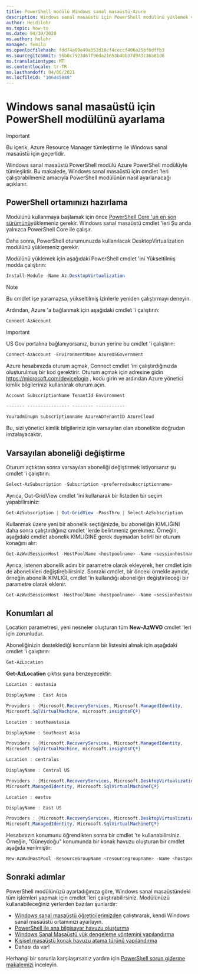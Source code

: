 ```yaml
---
title: PowerShell modülü Windows sanal masaüstü-Azure
description: Windows sanal masaüstü için PowerShell modülünü yüklemek ve ayarlamak.
author: Heidilohr
ms.topic: how-to
ms.date: 04/30/2020
ms.author: helohr
manager: femila
ms.openlocfilehash: fdd74a09e49a352d18cf4ceccf406a25bf6dffb3
ms.sourcegitcommit: 56b0c7923d67f96da21653b4bb37d943c36a81d6
ms.translationtype: MT
ms.contentlocale: tr-TR
ms.lasthandoff: 04/06/2021
ms.locfileid: "106445848"
---
```

# <a name="set-up-the-powershell-module-for-windows-virtual-desktop"></a>Windows sanal masaüstü için PowerShell modülünü ayarlama

>[!IMPORTANT]
>Bu içerik, Azure Resource Manager tümleştirme ile Windows sanal masaüstü için geçerlidir.

Windows sanal masaüstü PowerShell modülü Azure PowerShell modülüyle tümleşiktir. Bu makalede, Windows sanal masaüstü için cmdlet 'leri çalıştırabilmeniz amacıyla PowerShell modülünün nasıl ayarlanacağı açıklanır.

## <a name="set-up-your-powershell-environment"></a>PowerShell ortamınızı hazırlama

Modülünü kullanmaya başlamak için önce [PowerShell Core 'un en son sürümünü](/powershell/scripting/install/installing-powershell#powershell-core)yüklemeniz gerekir. Windows sanal masaüstü cmdlet 'leri Şu anda yalnızca PowerShell Core ile çalışır.

Daha sonra, PowerShell oturumunuzda kullanılacak DesktopVirtualization modülünü yüklemeniz gerekir.

Modülünü yüklemek için aşağıdaki PowerShell cmdlet 'ini Yükseltilmiş modda çalıştırın:

```powershell
Install-Module -Name Az.DesktopVirtualization
```

>[!NOTE]
> Bu cmdlet işe yaramazsa, yükseltilmiş izinlerle yeniden çalıştırmayı deneyin.

Ardından, Azure 'a bağlanmak için aşağıdaki cmdlet 'i çalıştırın:

```powershell
Connect-AzAccount
```

>[!IMPORTANT]
>US Gov portalına bağlanıyorsanız, bunun yerine bu cmdlet 'i çalıştırın:
> 
> ```powershell
> Connect-AzAccount -EnvironmentName AzureUSGovernment
> ```

Azure hesabınızda oturum açmak, Connect cmdlet 'ini çalıştırdığınızda oluşturulmuş bir kod gerektirir. Oturum açmak için adresine gidin <https://microsoft.com/devicelogin> , kodu girin ve ardından Azure yönetici kimlik bilgilerinizi kullanarak oturum açın.

```powershell
Account SubscriptionName TenantId Environment

------- ---------------- -------- -----------

Youradminupn subscriptionname AzureADTenantID AzureCloud
```

Bu, sizi yönetici kimlik bilgileriniz için varsayılan olan abonelikte doğrudan imzalayacaktır.

## <a name="change-the-default-subscription"></a>Varsayılan aboneliği değiştirme

Oturum açtıktan sonra varsayılan aboneliği değiştirmek istiyorsanız şu cmdlet 'i çalıştırın:

```powershell
Select-AzSubscription -Subscription <preferredsubscriptionname>
```

Ayrıca, Out-GridView cmdlet 'ini kullanarak bir listeden bir seçim yapabilirsiniz:

```powershell
Get-AzSubscription | Out-GridView -PassThru | Select-AzSubscription
```

Kullanmak üzere yeni bir abonelik seçtiğinizde, bu aboneliğin KIMLIĞINI daha sonra çalıştırdığınız cmdlet 'lerde belirtmeniz gerekmez. Örneğin, aşağıdaki cmdlet abonelik KIMLIĞINE gerek duymadan belirli bir oturum konağını alır:

```powershell
Get-AzWvdSessionHost -HostPoolName <hostpoolname> -Name <sessionhostname> -ResourceGroupName <resourcegroupname>
```

Ayrıca, istenen abonelik adını bir parametre olarak ekleyerek, her cmdlet için de abonelikleri değiştirebilirsiniz. Sonraki cmdlet, bir önceki örnekle aynıdır, örneğin abonelik KIMLIĞI, cmdlet 'in kullandığı aboneliğin değiştirileceği bir parametre olarak eklenir.

```powershell
Get-AzWvdSessionHost -HostPoolName <hostpoolname> -Name <sessionhostname> -ResourceGroupName <resourcegroupname> -SubscriptionId <subscriptionGUID>
```

## <a name="get-locations"></a>Konumları al

Location parametresi, yeni nesneler oluşturan tüm **New-AzWVD** cmdlet 'leri için zorunludur.

Aboneliğinizin desteklediği konumların bir listesini almak için aşağıdaki cmdlet 'i çalıştırın:

```powershell
Get-AzLocation
```

**Get-AzLocation** çıktısı şuna benzeyecektir:

```powershell
Location : eastasia

DisplayName : East Asia

Providers : {Microsoft.RecoveryServices, Microsoft.ManagedIdentity,
Microsoft.SqlVirtualMachine, microsoft.insightsΓÇª}

Location : southeastasia

DisplayName : Southeast Asia

Providers : {Microsoft.RecoveryServices, Microsoft.ManagedIdentity,
Microsoft.SqlVirtualMachine, microsoft.insightsΓÇª}

Location : centralus

DisplayName : Central US

Providers : {Microsoft.RecoveryServices, Microsoft.DesktopVirtualization,
Microsoft.ManagedIdentity, Microsoft.SqlVirtualMachineΓÇª}

Location : eastus

DisplayName : East US

Providers : {Microsoft.RecoveryServices, Microsoft.DesktopVirtualization,
Microsoft.ManagedIdentity, Microsoft.SqlVirtualMachineΓÇª}
```

Hesabınızın konumunu öğrendikten sonra bir cmdlet 'te kullanabilirsiniz. Örneğin, "Güneydoğu" konumunda bir konak havuzu oluşturan bir cmdlet aşağıda verilmiştir:

```powershell
New-AzWvdHostPool -ResourceGroupName <resourcegroupname> -Name <hostpoolname> -WorkspaceName <workspacename> -Location “southeastasia”
```

## <a name="next-steps"></a>Sonraki adımlar

PowerShell modülünüzü ayarladığınıza göre, Windows sanal masaüstündeki tüm işlemleri yapmak için cmdlet 'leri çalıştırabilirsiniz. Modülünüzü kullanabileceğiniz yerlerden bazıları şunlardır:

- [Windows sanal masaüstü öğreticilerimizden]() çalıştırarak, kendi Windows sanal masaüstü ortamınızı ayarlayın.
- [PowerShell ile ana bilgisayar havuzu oluşturma](create-host-pools-powershell.md)
- [Windows Sanal Masaüstü yük dengeleme yöntemini yapılandırma](configure-host-pool-load-balancing.md)
- [Kişisel masaüstü konak havuzu atama türünü yapılandırma](configure-host-pool-personal-desktop-assignment-type.md)
- Dahası da var!

Herhangi bir sorunla karşılaşırsanız yardım için [PowerShell sorun giderme makalemizi](troubleshoot-powershell.md) inceleyin.

